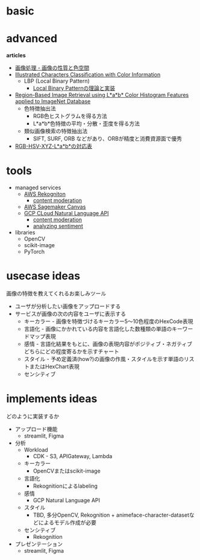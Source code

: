 # basic



# advanced

**articles**

* [画像処理 - 画像の性質と色空間](https://note.com/branch_it_sol205/n/na235045591c5)
* [Illustrated Characters Classification with Color Information](https://db-event.jpn.org/deim2013/proceedings/pdf/p4-5.pdf)
  * LBP (Local Binary Pattern)
    * [Local Binary Patternの理論と実装](https://qiita.com/tancoro/items/959ae9c14048c06bea8e)
* [Region-Based Image Retrieval using L\*a\*b\* Color
Histogram Features applied to ImageNet Database](https://www.lab.kochi-tech.ac.jp/yoshilab/thesis/1160346.pdf)
  * 色特徴抽出法
    * RGB色ヒストグラムを得る方法
    * L\*a\*b\*色特徴の平均・分散・歪度を得る方法
  * 類似画像検索の特徴抽出法
    * SIFT, SURF, ORB などがあり、ORBが精度と消費資源面で優秀
* [RGB-HSV-XYZ-L\*a\*b\*の対応表](https://qiita.com/fate_shelled/items/f466065f3fb1e99b0201)

# tools

* managed services
  * [AWS Rekogniton](https://docs.aws.amazon.com/ja_jp/rekognition/?id=docs_gateway)
    * [content moderation](https://aws.amazon.com/jp/machine-learning/ml-use-cases/content-moderation/)
  * [AWS Sagemaker Canvas](https://aws.amazon.com/jp/about-aws/whats-new/2023/10/amazon-sagemaker-canvas-content-information-extraction/)
  * [GCP CLoud Natural Language API](https://cloud.google.com/natural-language/docs/analyzing-sentiment?hl=ja)
    * [content moderation](https://cloud.google.com/natural-language/docs/classifying-text?hl=ja)
    * [analyzing sentiment](https://cloud.google.com/natural-language/docs/analyzing-sentiment?hl=ja)
* libraries
  * OpenCV
  * scikit-image
  * PyTorch

# usecase ideas

画像の特徴を教えてくれるお楽しみツール

* ユーザが分析したい画像をアップロードする
* サービスが画像の次の内容をユーザに表示する
  * キーカラー - 画像を特徴づけるキーカラー5～10色程度のHexCode表現
  * 言語化 - 画像にかかれている内容を言語化した数種類の単語のキーワードマップ表現
  * 感情 - 言語化結果をもとに、画像の表現内容がポジティブ・ネガティブどちらにどの程度寄るかを示すチャート
  * スタイル - 予め定義済(how?)の画像の作風・スタイルを示す単語のリストまたはHexChart表現
  * センシティブ

# implements ideas

どのように実装するか

* アップロード機能
  * streamlit, Figma
* 分析
  * Workload
    * CDK - S3, APIGateway, Lambda
  * キーカラー
    * OpenCVまたはscikit-image
  * 言語化
    * Rekognitionによるlabeling
  * 感情
    * GCP Natural Language API
  * スタイル
    * TBD, 多分OpenCV, Rekognition + animeface-character-datasetなどによるモデル作成が必要
  * センシティブ
    * Rekognition
* プレゼンテーション
  * streamlit, Figma
